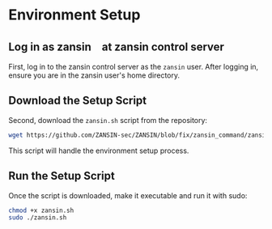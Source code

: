 # Environment Setup

## Log in as zansin　at zansin control server

First, log in to the zansin control server as the `zansin` user.
After logging in, ensure you are in the zansin user's home directory.

## Download the Setup Script

Second, download the `zansin.sh` script from the repository:

```bash
wget https://github.com/ZANSIN-sec/ZANSIN/blob/fix/zansin_command/zansin.sh
```
This script will handle the environment setup process.

## Run the Setup Script
Once the script is downloaded, make it executable and run it with sudo:

```bash
chmod +x zansin.sh
sudo ./zansin.sh
```
